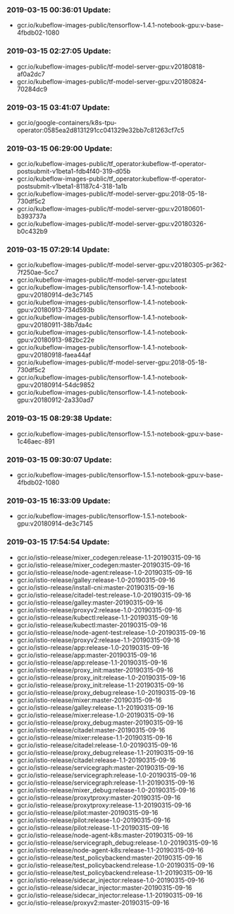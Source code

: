 ### 2019-03-15 00:36:01 Update:

- gcr.io/kubeflow-images-public/tensorflow-1.4.1-notebook-gpu:v-base-4fbdb02-1080
### 2019-03-15 02:27:05 Update:

- gcr.io/kubeflow-images-public/tf-model-server-gpu:v20180818-af0a2dc7
- gcr.io/kubeflow-images-public/tf-model-server-gpu:v20180824-70284dc9
### 2019-03-15 03:41:07 Update:

- gcr.io/google-containers/k8s-tpu-operator:0585ea2d8131291cc041329e32bb7c81263cf7c5
### 2019-03-15 06:29:00 Update:

- gcr.io/kubeflow-images-public/tf_operator:kubeflow-tf-operator-postsubmit-v1beta1-fdb4f40-319-d05b
- gcr.io/kubeflow-images-public/tf_operator:kubeflow-tf-operator-postsubmit-v1beta1-81187c4-318-1a1b
- gcr.io/kubeflow-images-public/tf-model-server-gpu:2018-05-18-730df5c2
- gcr.io/kubeflow-images-public/tf-model-server-gpu:v20180601-b393737a
- gcr.io/kubeflow-images-public/tf-model-server-gpu:v20180326-b0c432b9
### 2019-03-15 07:29:14 Update:

- gcr.io/kubeflow-images-public/tf-model-server-gpu:v20180305-pr362-7f250ae-5cc7
- gcr.io/kubeflow-images-public/tf-model-server-gpu:latest
- gcr.io/kubeflow-images-public/tensorflow-1.4.1-notebook-gpu:v20180914-de3c7145
- gcr.io/kubeflow-images-public/tensorflow-1.4.1-notebook-gpu:v20180913-734d593b
- gcr.io/kubeflow-images-public/tensorflow-1.4.1-notebook-gpu:v20180911-38b7da4c
- gcr.io/kubeflow-images-public/tensorflow-1.4.1-notebook-gpu:v20180913-982bc22e
- gcr.io/kubeflow-images-public/tensorflow-1.4.1-notebook-gpu:v20180918-faea44af
- gcr.io/kubeflow-images-public/tf-model-server-gpu:2018-05-18-730df5c2
- gcr.io/kubeflow-images-public/tensorflow-1.4.1-notebook-gpu:v20180914-54dc9852
- gcr.io/kubeflow-images-public/tensorflow-1.4.1-notebook-gpu:v20180912-2a330ad7
### 2019-03-15 08:29:38 Update:

- gcr.io/kubeflow-images-public/tensorflow-1.5.1-notebook-gpu:v-base-1c46aec-891
### 2019-03-15 09:30:07 Update:

- gcr.io/kubeflow-images-public/tensorflow-1.5.1-notebook-gpu:v-base-4fbdb02-1080
### 2019-03-15 16:33:09 Update:

- gcr.io/kubeflow-images-public/tensorflow-1.5.1-notebook-gpu:v20180914-de3c7145
### 2019-03-15 17:54:54 Update:

- gcr.io/istio-release/mixer_codegen:release-1.1-20190315-09-16
- gcr.io/istio-release/mixer_codegen:master-20190315-09-16
- gcr.io/istio-release/node-agent:release-1.0-20190315-09-16
- gcr.io/istio-release/galley:release-1.0-20190315-09-16
- gcr.io/istio-release/install-cni:master-20190315-09-16
- gcr.io/istio-release/citadel-test:release-1.0-20190315-09-16
- gcr.io/istio-release/galley:master-20190315-09-16
- gcr.io/istio-release/proxyv2:release-1.0-20190315-09-16
- gcr.io/istio-release/kubectl:release-1.1-20190315-09-16
- gcr.io/istio-release/kubectl:master-20190315-09-16
- gcr.io/istio-release/node-agent-test:release-1.0-20190315-09-16
- gcr.io/istio-release/proxyv2:release-1.1-20190315-09-16
- gcr.io/istio-release/app:release-1.0-20190315-09-16
- gcr.io/istio-release/app:master-20190315-09-16
- gcr.io/istio-release/app:release-1.1-20190315-09-16
- gcr.io/istio-release/proxy_init:master-20190315-09-16
- gcr.io/istio-release/proxy_init:release-1.0-20190315-09-16
- gcr.io/istio-release/proxy_init:release-1.1-20190315-09-16
- gcr.io/istio-release/proxy_debug:release-1.0-20190315-09-16
- gcr.io/istio-release/mixer:master-20190315-09-16
- gcr.io/istio-release/galley:release-1.1-20190315-09-16
- gcr.io/istio-release/mixer:release-1.0-20190315-09-16
- gcr.io/istio-release/proxy_debug:master-20190315-09-16
- gcr.io/istio-release/citadel:master-20190315-09-16
- gcr.io/istio-release/mixer:release-1.1-20190315-09-16
- gcr.io/istio-release/citadel:release-1.0-20190315-09-16
- gcr.io/istio-release/proxy_debug:release-1.1-20190315-09-16
- gcr.io/istio-release/citadel:release-1.1-20190315-09-16
- gcr.io/istio-release/servicegraph:master-20190315-09-16
- gcr.io/istio-release/servicegraph:release-1.0-20190315-09-16
- gcr.io/istio-release/servicegraph:release-1.1-20190315-09-16
- gcr.io/istio-release/mixer_debug:release-1.0-20190315-09-16
- gcr.io/istio-release/proxytproxy:master-20190315-09-16
- gcr.io/istio-release/proxytproxy:release-1.1-20190315-09-16
- gcr.io/istio-release/pilot:master-20190315-09-16
- gcr.io/istio-release/pilot:release-1.0-20190315-09-16
- gcr.io/istio-release/pilot:release-1.1-20190315-09-16
- gcr.io/istio-release/node-agent-k8s:master-20190315-09-16
- gcr.io/istio-release/servicegraph_debug:release-1.0-20190315-09-16
- gcr.io/istio-release/node-agent-k8s:release-1.1-20190315-09-16
- gcr.io/istio-release/test_policybackend:master-20190315-09-16
- gcr.io/istio-release/test_policybackend:release-1.0-20190315-09-16
- gcr.io/istio-release/test_policybackend:release-1.1-20190315-09-16
- gcr.io/istio-release/sidecar_injector:release-1.0-20190315-09-16
- gcr.io/istio-release/sidecar_injector:master-20190315-09-16
- gcr.io/istio-release/sidecar_injector:release-1.1-20190315-09-16
- gcr.io/istio-release/proxyv2:master-20190315-09-16
